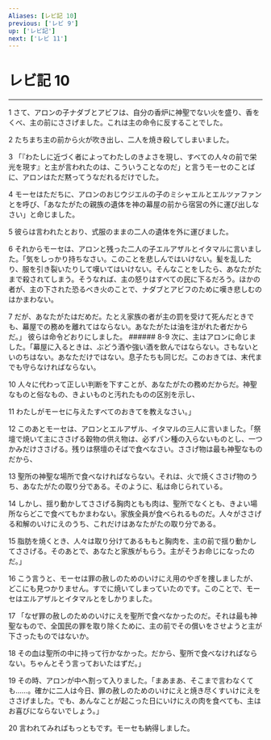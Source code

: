 ```yaml
---
Aliases: [レビ記 10]
previous: ['レビ 9']
up: ['レビ記']
next: ['レビ 11']
---
```

# レビ記 10

***




1 
さて、アロンの子ナダブとアビフは、自分の香炉に神聖でない火を盛り、香をくべ、主の前にささげました。これは主の命令に反することでした。 



2 
たちまち主の前から火が吹き出し、二人を焼き殺してしまいました。 



3 
「『わたしに近づく者によってわたしのきよさを現し、すべての人々の前で栄光を現す』と主が言われたのは、こういうことなのだ」と言うモーセのことばに、アロンはただ黙ってうなだれるだけでした。 



4 
モーセはただちに、アロンのおじウジエルの子のミシャエルとエルツァファンとを呼び、「あなたがたの親族の遺体を神の幕屋の前から宿営の外に運び出しなさい」と命じました。 



5 
彼らは言われたとおり、式服のままの二人の遺体を外に運びました。 



6 
それからモーセは、アロンと残った二人の子エルアザルとイタマルに言いました。「気をしっかり持ちなさい。このことを悲しんではいけない。髪を乱したり、服を引き裂いたりして嘆いてはいけない。そんなことをしたら、あなたがたまで殺されてしまう。そうなれば、主の怒りはすべての民に下るだろう。ほかの者が、主の下された恐るべき火のことで、ナダブとアビフのために嘆き悲しむのはかまわない。 



7 
だが、あなたがたはだめだ。たとえ家族の者が主の罰を受けて死んだときでも、幕屋での務めを離れてはならない。あなたがたは油を注がれた者だからだ。」 彼らは命令どおりにしました。 ###### 8-9 次に、主はアロンに命じました。「幕屋に入るときは、ぶどう酒や強い酒を飲んではならない。さもないといのちはない。あなただけではない。息子たちも同じだ。このおきては、末代までも守らなければならない。 



10 
人々に代わって正しい判断を下すことが、あなたがたの務めだからだ。神聖なものと俗なもの、きよいものと汚れたものの区別を示し、 



11 
わたしがモーセに与えたすべてのおきてを教えなさい。」 



12 
このあとモーセは、アロンとエルアザル、イタマルの三人に言いました。「祭壇で焼いて主にささげる穀物の供え物は、必ずパン種の入らないものとし、一つかみだけささげる。残りは祭壇のそばで食べなさい。ささげ物は最も神聖なものだから、 



13 
聖所の神聖な場所で食べなければならない。それは、火で焼くささげ物のうち、あなたがたの取り分である。そのように、私は命じられている。 



14 
しかし、揺り動かしてささげる胸肉ともも肉は、聖所でなくとも、きよい場所ならどこで食べてもかまわない。家族全員が食べられるものだ。人々がささげる和解のいけにえのうち、これだけはあなたがたの取り分である。 



15 
脂肪を焼くとき、人々は取り分けてあるももと胸肉を、主の前で揺り動かしてささげる。そのあとで、あなたと家族がもらう。主がそうお命じになったのだ。」 



16 
こう言うと、モーセは罪の赦しのためのいけにえ用のやぎを捜しましたが、どこにも見つかりません。すでに焼いてしまっていたのです。このことで、モーセはエルアザルとイタマルとをしかりました。 



17 
「なぜ罪の赦しのためのいけにえを聖所で食べなかったのだ。それは最も神聖なもので、全国民の罪を取り除くために、主の前でその償いをさせようと主が下さったものではないか。 



18 
その血は聖所の中に持って行かなかった。だから、聖所で食べなければならない。ちゃんとそう言っておいたはずだ。」 



19 
その時、アロンが中へ割って入りました。「まあまあ、そこまで言わなくても……。確かに二人は今日、罪の赦しのためのいけにえと焼き尽くすいけにえをささげました。でも、あんなことが起こった日にいけにえの肉を食べても、主はお喜びにならないでしょう。」 



20 
言われてみればもっともです。モーセも納得しました。
